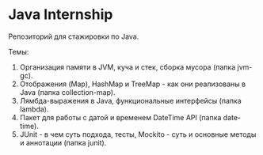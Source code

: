 # Java Internship
Репозиторий для стажировки по Java.

Темы:
1. Организация памяти в JVM, куча и стек, сборка мусора (папка jvm-gc).
2. Отображения (Map), HashMap и TreeMap - как они реализованы в Java (папка collection-map).
3. Лямбда-выражения в Java, функциональные интерфейсы (папка lambda).
4. Пакет для работы с датой и временем DateTime API (папка date-time).
5. JUnit - в чем суть подхода, тесты, Mockito - суть и основные методы и аннотации (папка junit).
